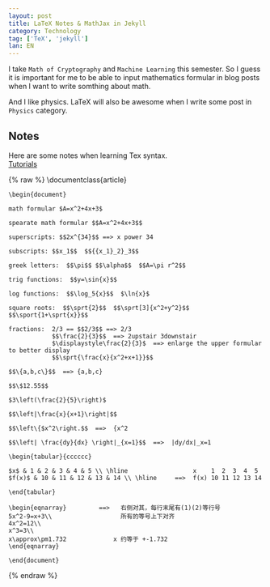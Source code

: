 ```yaml
---
layout: post
title: LaTeX Notes & MathJax in Jekyll
category: Technology
tag: ['TeX', 'jekyll']
lan: EN
---
```


I take `Math of Cryptography` and `Machine Learning` this semester. So I guess it is important for me to be able to input mathematics formular in blog posts when I want to write somthing about math. 

<!--preview-->

And I like physics. LaTeX will also be awesome when I write some post in `Physics` category.

## Notes

Here are some notes when learning Tex syntax.<br />
[Tutorials](http://mrskrummel.com/tutorials "GIFTED &TALENTED MATHEMATICS")

{% raw %}
    \documentclass{article}

    \begin{document}

    math formular $A=x^2+4x+3$ 

    spearate math formular $$A=x^2+4x+3$$

    superscripts: $$2x^{34}$$ ==> x power 34

    subscripts: $$x_1$$  $${{x_1}_2}_3$$

    greek letters:  $$\pi$$ $$\alpha$$  $$A=\pi r^2$$

    trig functions:  $$y=\sin{x}$$  

    log functions:  $$\log_5{x}$$  $\ln{x}$

    square roots:  $$\sprt{2}$$  $$\sprt[3]{x^2+y^2}$$ $$\sport{1+\sprt{x}}$$

    fractions:  2/3 == $$2/3$$ ==> 2/3   
                $$\frac{2}{3}$$  ==> 2upstair 3downstair
                $\displaystyle\frac{2}{3}$  ==> enlarge the upper formular to better display
                $$\sprt{\frac{x}{x^2+x+1}}$$

    $$\{a,b,c\}$$  ==> {a,b,c}

    $$\$12.55$$

    $3\left(\frac{2}{5}\right)$

    $$\left|\frac{x}{x+1}\right|$$

    $$\left\{$x^2\right.$$  ==>  {x^2

    $$\left| \frac{dy}{dx} \right|_{x=1}$$  ==>  |dy/dx|_x=1

    \begin{tabular}{cccccc}

    $x$ & 1 & 2 & 3 & 4 & 5 \\ \hline                  x    1  2  3  4  5 
    $f(x)$ & 10 & 11 & 12 & 13 & 14 \\ \hline     ==>  f(x) 10 11 12 13 14

    \end{tabular}

    \begin{eqnarray}         ==>   右侧对其，每行末尾有(1)(2)等行号
    5x^2-9=x+3\\                   所有的等号上下对齐
    4x^2=12\\
    x^3=3\\
    x\approx\pm1.732             x 约等于 +-1.732
    \end{eqnarray}

    \end{document}
{% endraw %}
